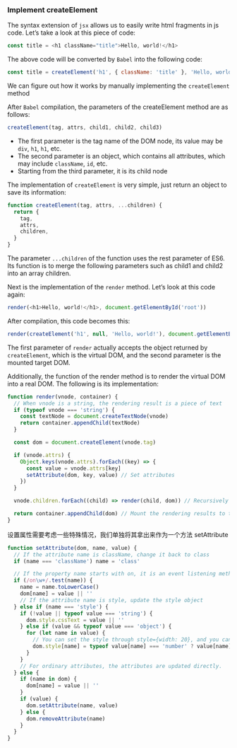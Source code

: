 ### Implement createElement

The syntax extension of `jsx` allows us to easily write html fragments in js code. Let’s take a look at this piece of code:

```js
const title = <h1 className="title">Hello, world!</h1>
```

The above code will be converted by `Babel` into the following code:

```js
const title = createElement('h1', { className: 'title' }, 'Hello, world!')
```

We can figure out how it works by manually implementing the `createElement` method

After `Babel` compilation, the parameters of the createElement method are as follows:

```js
createElement(tag, attrs, child1, child2, child3)
```

- The first parameter is the tag name of the DOM node, its value may be `div`, `h1`, `h1`, etc.
- The second parameter is an object, which contains all attributes, which may include `className`, `id`, etc.
- Starting from the third parameter, it is its child node

The implementation of `createElement` is very simple, just return an object to save its information:

```js
function createElement(tag, attrs, ...children) {
  return {
    tag,
    attrs,
    children,
  }
}
```


The parameter `...children` of the function uses the rest parameter of ES6. Its function is to merge the following parameters such as child1 and child2 into an array children.

Next is the implementation of the `render` method. Let’s look at this code again:

```js
render(<h1>Hello, world!</h1>, document.getElementById('root'))
```

After compilation, this code becomes this:

```js
render(createElement('h1', null, 'Hello, world!'), document.getElementById('root'))
```

The first parameter of `render` actually accepts the object returned by `createElement`, which is the virtual DOM, and the second parameter is the mounted target DOM.

Additionally, the function of the render method is to render the virtual DOM into a real DOM. The following is its implementation:

```js
function render(vnode, container) {
  // When vnode is a string, the rendering result is a piece of text
  if (typeof vnode === 'string') {
    const textNode = document.createTextNode(vnode)
    return container.appendChild(textNode)
  }

  const dom = document.createElement(vnode.tag)

  if (vnode.attrs) {
    Object.keys(vnode.attrs).forEach((key) => {
      const value = vnode.attrs[key]
      setAttribute(dom, key, value) // Set attributes
    })
  }

  vnode.children.forEach((child) => render(child, dom)) // Recursively render child nodes

  return container.appendChild(dom) // Mount the rendering results to the real DOM
}
```

设置属性需要考虑一些特殊情况，我们单独将其拿出来作为一个方法 setAttribute

```js
function setAttribute(dom, name, value) {
  // If the attribute name is className, change it back to class
  if (name === 'className') name = 'class'

  // If the property name starts with on, it is an event listening method.
  if (/on\w+/.test(name)) {
    name = name.toLowerCase()
    dom[name] = value || ''
    // If the attribute name is style, update the style object
  } else if (name === 'style') {
    if (!value || typeof value === 'string') {
      dom.style.cssText = value || ''
    } else if (value && typeof value === 'object') {
      for (let name in value) {
        // You can set the style through style={width: 20}, and you can omit the unit px
        dom.style[name] = typeof value[name] === 'number' ? value[name] + 'px' : value[name]
      }
    }
    // For ordinary attributes, the attributes are updated directly.
  } else {
    if (name in dom) {
      dom[name] = value || ''
    }
    if (value) {
      dom.setAttribute(name, value)
    } else {
      dom.removeAttribute(name)
    }
  }
}
```
